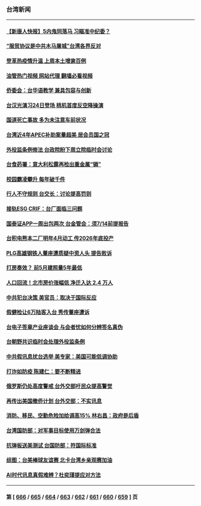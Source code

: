 ### 台湾新闻
---
#### [【新唐人快报】5内鬼同落马 习瞄准中纪委？](../../pages/ncid1349361/n14032511.md?07121645) 
#### [“服贸协议是中共木马屠城”台湾各界反对](../../pages/ncid1349361/n14032105.md?07121645) 
#### [登革热疫情升温 上周本土增逾百例](../../pages/ncid1349361/n14032323.md?07121645) 
#### [油管热门视频 网站代理 翻墙必看视频](http://138.2.39.72:81/youtube.html?epic-marker?07121645)
#### [侨委会：台华语教学 兼具包容与创新](../../pages/ncid1349361/n14032363.md?07121645) 
#### [台汉光演习24日登场 桃机首度反空降操演](../../pages/ncid1349361/n14032341.md?07121645) 
#### [国道死亡事故 多为未注意车前状况](../../pages/ncid1349361/n14032318.md?07121645) 
#### [台湾近4年APEC补助案量超美 居会员国之冠](../../pages/ncid1349361/n14032314.md?07121645) 
#### [外役监条例修法 台政院盼下周立院临时会讨论](../../pages/ncid1349361/n14032297.md?07121645) 
#### [台食药署：意大利松露再检出重金属“镉”](../../pages/ncid1349361/n14032322.md?07121645) 
#### [校园霸凌攀升 每年破千件](../../pages/ncid1349361/n14032325.md?07121645) 
#### [行人不守规则 台交长：讨论提高罚则](../../pages/ncid1349361/n14032321.md?07121645) 
#### [接轨ESG CRIF：台厂面临三问题](../../pages/ncid1349361/n14032312.md?07121645) 
#### [国泰证APP一周出包两次 台金管会：须7/14前提报告](../../pages/ncid1349361/n14032300.md?07121645) 
#### [台积电熊本二厂明年4月动工 传2026年底投产](../../pages/ncid1349361/n14032296.md?07121645) 
#### [PLG高雄钢铁人董座遭质疑中资人头 提告败诉](../../pages/ncid1349361/n14032303.md?07121645) 
#### [打房奏效？ 前5月建照量5年最低](../../pages/ncid1349361/n14032301.md?07121645) 
#### [人口回流！北市房价涨幅低 净迁入达 2.4 万人](../../pages/ncid1349361/n14032298.md?07121645) 
#### [中共犯台决策 美官员：取决于国际反应](../../pages/ncid1349361/n14032245.md?07121645) 
#### [假健检让6万陆客入台 秀传董座遭诉](../../pages/ncid1349361/n14032248.md?07121645) 
#### [台电子签章产业座谈会 与会者忧如何分辨签名真伪](../../pages/ncid1349361/n14032260.md?07121645) 
#### [台朝野共识临时会处理外役监条例](../../pages/ncid1349361/n14032261.md?07121645) 
#### [中共假讯息扰台选举 美专家：美国可能低调协助](../../pages/ncid1349361/n14032247.md?07121645) 
#### [打诈如防疫 陈建仁：要不断精进](../../pages/ncid1349361/n14032249.md?07121645) 
#### [俄罗斯仍处高度警戒 台外交部吁民众提高警觉](../../pages/ncid1349361/n14032251.md?07121645) 
#### [再传出美国撤侨计划 台外交部：不实讯息](../../pages/ncid1349361/n14032252.md?07121645) 
#### [消防、移民、空勤危险加给调高15% 林右昌：政府是后盾](../../pages/ncid1349361/n14032254.md?07121645) 
#### [台湾国防部：对军事目标使用万剑弹合法](../../pages/ncid1349361/n14032223.md?07121645) 
#### [抗弹板送美测试 台国防部：符国际标准](../../pages/ncid1349361/n14032233.md?07121645) 
#### [组图：台美棒球友谊赛 北卡台湾乡亲观赛加油](../../pages/ncid1349361/n14031944.md?07121645) 
#### [AI时代讯息真假难辨？杜奕瑾提应对方法](../../pages/ncid1349361/n14032134.md?07121645) 

---
#### 第 [ [666](./666.md?07121645) / [665](./665.md?07121645) / [664](./664.md?07121645) / [663](./663.md?07121645) / [662](./662.md?07121645) / [661](./661.md?07121645) / [660](./660.md?07121645) / [659](./659.md?07121645) ] 页
